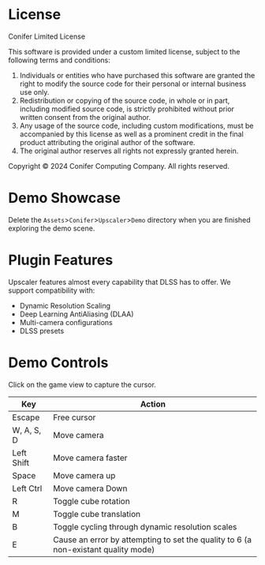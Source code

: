 # License
Conifer Limited License

This software is provided under a custom limited license, subject to the following terms and conditions:
1. Individuals or entities who have purchased this software are granted the right to modify the source code for their personal or internal business use only.
2. Redistribution or copying of the source code, in whole or in part, including modified source code, is strictly prohibited without prior written consent from the original author.
3. Any usage of the source code, including custom modifications, must be accompanied by this license as well as a prominent credit in the final product attributing the original author of the software.
4. The original author reserves all rights not expressly granted herein.

Copyright © 2024 Conifer Computing Company. All rights reserved.

# Demo Showcase
Delete the `Assets`>`Conifer`>`Upscaler`>`Demo` directory when you are finished exploring the demo scene.

# Plugin Features
Upscaler features almost every capability that DLSS has to offer. We support compatibility with:
- Dynamic Resolution Scaling
- Deep Learning AntiAliasing (DLAA)
- Multi-camera configurations
- DLSS presets

# Demo Controls
Click on the game view to capture the cursor.

| Key        | Action                                                                             |
|------------|------------------------------------------------------------------------------------|
| Escape     | Free cursor                                                                        |
| W, A, S, D | Move camera                                                                        |
| Left Shift | Move camera faster                                                                 |
| Space      | Move camera up                                                                     |
| Left Ctrl  | Move camera Down                                                                   |
| R          | Toggle cube rotation                                                               |
| M          | Toggle cube translation                                                            |
| B          | Toggle cycling through dynamic resolution scales                                   |
| E          | Cause an error by attempting to set the quality to 6 (a non-existant quality mode) |